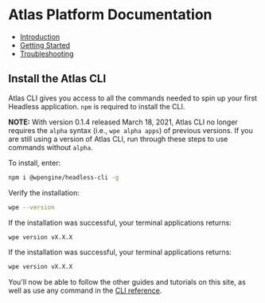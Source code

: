 # Atlas Platform Documentation

- [Introduction](/)
- [Getting Started](/guides/getting-started)
- [Troubleshooting](/guides/troubleshooting)

## Install the Atlas CLI

Atlas CLI gives you access to all the commands needed to spin up your first Headless application. `npm` is required to install the CLI.

**NOTE:** With version 0.1.4 released March 18, 2021, Atlas CLI no longer requires the `alpha` syntax (i.e., `wpe alpha apps`) of previous versions. If you are still using a version of Atlas CLI, run through these steps to use commands without `alpha`.

To install, enter:

```bash
npm i @wpengine/headless-cli -g
```

Verify the installation:

```bash
wpe --version
```

If the installation was successful, your terminal applications returns:

```bash
wpe version vX.X.X
```

If the installation was successful, your terminal applications returns:

```bash
wpe version vX.X.X
```

You'll now be able to follow the other guides and tutorials on this site, as well as use any command in the [CLI reference](/developers/cli).
